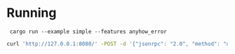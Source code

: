# Running
` cargo run --example simple --features anyhow_error` 
```sh
curl 'http://127.0.0.1:8080/' -POST -d '{"jsonrpc": "2.0", "method": "div", "params": [7,0], "id": 1}' -H 'Content-Type: application/json'
```